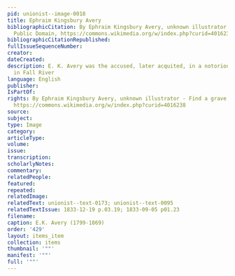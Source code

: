 ```yaml
---
pid: unionist--image-0018
title: Ephraim Kingsbury Avery
bibliographicCitation: By Ephraim Kingsbury Avery, unknown illustrator - Find a grave,
  Public Domain, https://commons.wikimedia.org/w/index.php?curid=4016238
bibliographicCitationRepublished: 
fullIssueSequenceNumber: 
creator: 
dateCreated: 
description: E. K. Avery was the accused, later acquited, in a notorious murder trial
  in Fall River
language: English
publisher: 
IsPartOf: 
rights: By Ephraim Kingsbury Avery, unknown illustrator - Find a grave, Public Domain,
  https://commons.wikimedia.org/w/index.php?curid=4016238
source: 
subject: 
type: Image
category: 
articleType: 
volume: 
issue: 
transcription: 
scholarlyNotes: 
commentary: 
relatedPeople: 
featured: 
repeated: 
relatedImage: 
relatedText: unionist--text-0173; unionist--text-0095
relatedTextIssue: 1833-12-19 p.03.19; 1833-09-05 p01.23
filename: 
caption: E.K. Avery (1799-1869)
order: '429'
layout: items_item
collection: items
thumbnail: '""'
manifest: '""'
full: '""'
---
```

